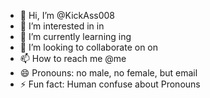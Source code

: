 - 👋 Hi, I’m @KickAss008
- 👀 I’m interested in in
- 🌱 I’m currently learning ing
- 💞️ I’m looking to collaborate on on
- 📫 How to reach me @me
- 😄 Pronouns: no male, no female, but email
- ⚡ Fun fact: Human confuse about Pronouns

<!---
KickAss008/KickAss008 is a ✨ special ✨ repository because its `README.md` (this file) appears on your GitHub profile.
You can click the Preview link to take a look at your changes.
--->
